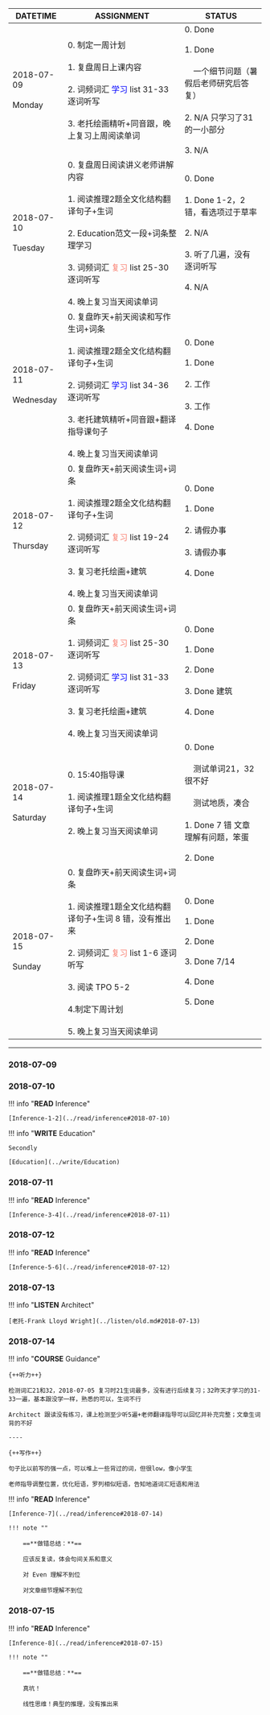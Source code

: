 DATETIME |  ASSIGNMENT | STATUS
------------ | ------------- | -------------
2018-07-09 <br><br> Monday | 0. 制定一周计划<br><br>1. 复盘周日上课内容<br><br> 2. 词频词汇 <font color='blue'>学习</font> list 31-33 逐词听写<br><br>3. 老托绘画精听+同音跟，晚上复习上周阅读单词 |  0. Done<br><br>1. Done<br><br>&nbsp;&nbsp;&nbsp;&nbsp;一个细节问题（暑假后老师研究后答复）<br><br>2. N/A 只学习了31的一小部分<br><br>3. N/A
2018-07-10 <br><br> Tuesday | 0. 复盘周日阅读讲义老师讲解内容<br><br> 1. 阅读推理2题全文化结构翻译句子+生词<br><br> 2. Education范文一段+词条整理学习<br><br>3. 词频词汇 <font color='Salmon'>复习</font> list 25-30 逐词听写<br><br>4. 晚上复习当天阅读单词 |  0. Done<br><br>1. Done 1-2，2错，看选项过于草率<br><br>2. N/A<br><br>3. 听了几遍，没有逐词听写<br><br>4. N/A
2018-07-11 <br><br> Wednesday  | 0. 复盘昨天+前天阅读和写作生词+词条<br><br>1. 阅读推理2题全文化结构翻译句子+生词<br><br> 2. 词频词汇 <font color='blue'>学习</font> list  34-36 逐词听写<br><br>3. 老托建筑精听+同音跟+翻译指导课句子<br><br>4. 晚上复习当天阅读单词 |  0. Done<br><br>1. Done<br><br>2. 工作<br><br>3. 工作<br><br>4. Done
2018-07-12 <br><br> Thursday  | 0. 复盘昨天+前天阅读生词+词条<br><br>1. 阅读推理2题全文化结构翻译句子+生词<br><br> 2. 词频词汇 <font color='Salmon'>复习</font> list  19-24 逐词听写 <br><br>3.  复习老托绘画+建筑<br><br>4. 晚上复习当天阅读单词 | 0. Done<br><br>1. Done<br><br>2. 请假办事<br><br>3. 请假办事<br><br>4. Done
2018-07-13 <br><br> Friday  | 0. 复盘昨天+前天阅读生词+词条 <br><br>1. 词频词汇 <font color='Salmon'>复习</font> list 25-30 逐词听写<br><br>2. 词频词汇 <font color='Blue'>学习</font> list  31-33 逐词听写<br><br>3. 复习老托绘画+建筑<br><br>4. 晚上复习当天阅读单词 | 0. Done<br><br>1. Done <br><br>2. Done<br><br>3. Done 建筑<br><br>4. Done
2018-07-14 <br><br> Saturday  | 0. 15:40指导课<br><br>1. 阅读推理1题全文化结构翻译句子+生词<br><br>2. 晚上复习当天阅读单词 | 0. Done<br><br>&nbsp;&nbsp;&nbsp;&nbsp;测试单词21，32 很不好<br><br>&nbsp;&nbsp;&nbsp;&nbsp;测试地质，凑合<br><br>1. Done 7 错 文章理解有问题，笨蛋<br><br>2. Done
2018-07-15 <br><br> Sunday  | 0. 复盘昨天+前天阅读生词+词条<br><br>1. 阅读推理1题全文化结构翻译句子+生词 8 错，没有推出来<br><br>2. 词频词汇 <font color='Salmon'>复习</font> list 1-6 逐词听写<br><br>3. 阅读 TPO 5-2<br><br>4.制定下周计划<br><br>5. 晚上复习当天阅读单词| 0. Done<br><br>1. Done<br><br>2. Done<br><br>3. Done 7/14<br><br>4. Done<br><br>5. Done

----

### 2018-07-09

     
### 2018-07-10

!!! info "**READ** Inference"
    
    [Inference-1-2](../read/inference#2018-07-10)
    
!!! info "**WRITE** Education"

    Secondly
    
    [Education](../write/Education)
    
### 2018-07-11

!!! info "**READ** Inference"
    
    [Inference-3-4](../read/inference#2018-07-11)
    
### 2018-07-12

!!! info "**READ** Inference"
    
    [Inference-5-6](../read/inference#2018-07-12)
    
### 2018-07-13

!!! info "**LISTEN** Architect"

    [老托-Frank Lloyd Wright](../listen/old.md#2018-07-13)  

### 2018-07-14

!!! info "**COURSE** Guidance"

    {++听力++}
    
    检测词汇21和32，2018-07-05 复习时21生词最多，没有进行后续复习；32昨天才学习的31-33一遍，基本跟没学一样，熟悉的可以，生词不行
    
    Architect 跟读没有练习，课上检测至少听5遍+老师翻译指导可以回忆并补充完整；文章生词背的不好
    
    ----
    
    {++写作++}
    
    句子比以前写的强一点，可以堆上一些背过的词，但很low，像小学生
    
    老师指导调整位置，优化短语，罗列相似短语，告知地道词汇短语和用法

!!! info "**READ** Inference"
    
    [Inference-7](../read/inference#2018-07-14)
    
    !!! note ""
    
        ==**做错总结：**==
        
        应该反复读，体会句间关系和意义
        
        对 Even 理解不到位
        
        对文章细节理解不到位

### 2018-07-15

!!! info "**READ** Inference"
    
    [Inference-8](../read/inference#2018-07-15)
    
    !!! note ""
    
        ==**做错总结：**==
        
        真坑！
        
        线性思维！典型的推理，没有推出来